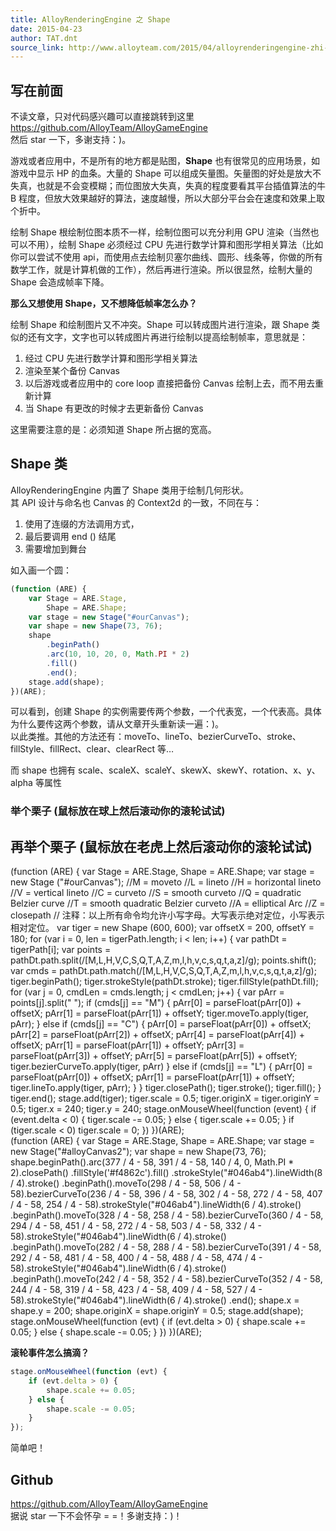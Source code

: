 ```yaml
---
title: AlloyRenderingEngine 之 Shape
date: 2015-04-23
author: TAT.dnt
source_link: http://www.alloyteam.com/2015/04/alloyrenderingengine-zhi-shape/
---
```


<!-- {% raw %} - for jekyll -->

## [](http://www.alloyteam.com/2015/04/alloyrenderingengine-zhi-shape/#写在前面)写在前面

不读文章，只对代码感兴趣可以直接跳转到这里 [](https://github.com/AlloyTeam/AlloyGameEngine)<https://github.com/AlloyTeam/AlloyGameEngine>  
然后 star 一下，多谢支持：)。

游戏或者应用中，不是所有的地方都是贴图，**Shape** 也有很常见的应用场景，如游戏中显示 HP 的血条。大量的 Shape 可以组成矢量图。矢量图的好处是放大不失真，也就是不会变模糊；而位图放大失真，失真的程度要看其平台插值算法的牛 B 程度，但放大效果越好的算法，速度越慢，所以大部分平台会在速度和效果上取个折中。

绘制 Shape 根绘制位图本质不一样，绘制位图可以充分利用 GPU 渲染（当然也可以不用），绘制 Shape 必须经过 CPU 先进行数学计算和图形学相关算法（比如你可以尝试不使用 api，而使用点去绘制贝塞尔曲线、圆形、线条等，你做的所有数学工作，就是计算机做的工作），然后再进行渲染。所以很显然，绘制大量的 Shape 会造成帧率下降。

**那么又想使用 Shape，又不想降低帧率怎么办？**

绘制 Shape 和绘制图片又不冲突。Shape 可以转成图片进行渲染，跟 Shape 类似的还有文字，文字也可以转成图片再进行绘制以提高绘制帧率，意思就是：  
1. 经过 CPU 先进行数学计算和图形学相关算法  
2. 渲染至某个备份 Canvas  
3. 以后游戏或者应用中的 core loop 直接把备份 Canvas 绘制上去，而不用去重新计算  
4. 当 Shape 有更改的时候才去更新备份 Canvas

这里需要注意的是：必须知道 Shape 所占据的宽高。

## [](http://www.alloyteam.com/2015/04/alloyrenderingengine-zhi-shape/#shape类)Shape 类

AlloyRenderingEngine 内置了 Shape 类用于绘制几何形状。  
其 API 设计与命名也 Canvas 的 Context2d 的一致，不同在与：  
1. 使用了连缀的方法调用方式，  
2. 最后要调用 end () 结尾  
3. 需要增加到舞台

如入画一个圆：

```javascript
(function (ARE) {
    var Stage = ARE.Stage,
        Shape = ARE.Shape;
    var stage = new Stage("#ourCanvas");
    var shape = new Shape(73, 76);
    shape
        .beginPath()
        .arc(10, 10, 20, 0, Math.PI * 2)
        .fill()
        .end();
    stage.add(shape);
})(ARE);
```

可以看到，创建 Shape 的实例需要传两个参数，一个代表宽，一个代表高。具体为什么要传这两个参数，请从文章开头重新读一遍：)。  
以此类推。其他的方法还有：moveTo、lineTo、bezierCurveTo、stroke、fillStyle、fillRect、clear、clearRect 等…

而 shape 也拥有 scale、scaleX、scaleY、skewX、skewY、rotation、x、y、alpha 等属性

### [](http://www.alloyteam.com/2015/04/alloyrenderingengine-zhi-shape/#举个栗子)举个栗子 (鼠标放在球上然后滚动你的滚轮试试)

## [](http://www.alloyteam.com/2015/04/alloyrenderingengine-zhi-shape/#再举个栗子)再举个栗子 (鼠标放在老虎上然后滚动你的滚轮试试)

(function (ARE) { var Stage = ARE.Stage, Shape = ARE.Shape; var stage = new Stage ("#ourCanvas"); //M = moveto //L = lineto //H = horizontal lineto //V = vertical lineto //C = curveto //S = smooth curveto //Q = quadratic Belzier curve //T = smooth quadratic Belzier curveto //A = elliptical Arc //Z = closepath // 注释：以上所有命令均允许小写字母。大写表示绝对定位，小写表示相对定位。 var tiger = new Shape (600, 600); var offsetX = 200, offsetY = 180; for (var i = 0, len = tigerPath.length; i &lt; len; i++) { var pathDt = tigerPath\[i]; var points = pathDt.path.split(/\[M,L,H,V,C,S,Q,T,A,Z,m,l,h,v,c,s,q,t,a,z]/g); points.shift(); var cmds = pathDt.path.match(/\[M,L,H,V,C,S,Q,T,A,Z,m,l,h,v,c,s,q,t,a,z]/g); tiger.beginPath(); tiger.strokeStyle(pathDt.stroke); tiger.fillStyle(pathDt.fill); for (var j = 0, cmdLen = cmds.length; j &lt; cmdLen; j++) { var pArr = points\[j].split(" "); if (cmds\[j] == "M") { pArr\[0] = parseFloat(pArr\[0]) + offsetX; pArr\[1] = parseFloat(pArr\[1]) + offsetY; tiger.moveTo.apply(tiger, pArr); } else if (cmds\[j] == "C") { pArr\[0] = parseFloat(pArr\[0]) + offsetX; pArr\[2] = parseFloat(pArr\[2]) + offsetX; pArr\[4] = parseFloat(pArr\[4]) + offsetX; pArr\[1] = parseFloat(pArr\[1]) + offsetY; pArr\[3] = parseFloat(pArr\[3]) + offsetY; pArr\[5] = parseFloat(pArr\[5]) + offsetY; tiger.bezierCurveTo.apply(tiger, pArr) } else if (cmds\[j] == "L") { pArr\[0] = parseFloat(pArr\[0]) + offsetX; pArr\[1] = parseFloat(pArr\[1]) + offsetY; tiger.lineTo.apply(tiger, pArr); } } tiger.closePath(); tiger.stroke(); tiger.fill(); } tiger.end(); stage.add(tiger); tiger.scale = 0.5; tiger.originX = tiger.originY = 0.5; tiger.x = 240; tiger.y = 240; stage.onMouseWheel(function (event) { if (event.delta &lt; 0) { tiger.scale -= 0.05; } else { tiger.scale += 0.05; } if (tiger.scale &lt; 0) tiger.scale = 0; }) })(ARE);  
(function (ARE) { var Stage = ARE.Stage, Shape = ARE.Shape; var stage = new Stage("#alloyCanvas2"); var shape = new Shape(73, 76); shape.beginPath().arc(377 / 4 - 58, 391 / 4 - 58, 140 / 4, 0, Math.PI \* 2).closePath() .fillStyle('#f4862c').fill() .strokeStyle("#046ab4").lineWidth(8 / 4).stroke() .beginPath().moveTo(298 / 4 - 58, 506 / 4 - 58).bezierCurveTo(236 / 4 - 58, 396 / 4 - 58, 302 / 4 - 58, 272 / 4 - 58, 407 / 4 - 58, 254 / 4 - 58).strokeStyle("#046ab4").lineWidth(6 / 4).stroke() .beginPath().moveTo(328 / 4 - 58, 258 / 4 - 58).bezierCurveTo(360 / 4 - 58, 294 / 4 - 58, 451 / 4 - 58, 272 / 4 - 58, 503 / 4 - 58, 332 / 4 - 58).strokeStyle("#046ab4").lineWidth(6 / 4).stroke() .beginPath().moveTo(282 / 4 - 58, 288 / 4 - 58).bezierCurveTo(391 / 4 - 58, 292 / 4 - 58, 481 / 4 - 58, 400 / 4 - 58, 488 / 4 - 58, 474 / 4 - 58).strokeStyle("#046ab4").lineWidth(6 / 4).stroke() .beginPath().moveTo(242 / 4 - 58, 352 / 4 - 58).bezierCurveTo(352 / 4 - 58, 244 / 4 - 58, 319 / 4 - 58, 423 / 4 - 58, 409 / 4 - 58, 527 / 4 - 58).strokeStyle("#046ab4").lineWidth(6 / 4).stroke() .end(); shape.x = shape.y = 200; shape.originX = shape.originY = 0.5; stage.add(shape); stage.onMouseWheel(function (evt) { if (evt.delta > 0) { shape.scale += 0.05; } else { shape.scale -= 0.05; } }) })(ARE);

**滚轮事件怎么搞滴？**

```javascript
stage.onMouseWheel(function (evt) {
    if (evt.delta > 0) {
        shape.scale += 0.05;
    } else {
        shape.scale -= 0.05;
    }
});
```

简单吧！

## [](http://www.alloyteam.com/2015/04/alloyrenderingengine-zhi-shape/#github)Github

[](https://github.com/AlloyTeam/AlloyGameEngine)<https://github.com/AlloyTeam/AlloyGameEngine>  
据说 star 一下不会怀孕 = =！多谢支持：)！


<!-- {% endraw %} - for jekyll -->